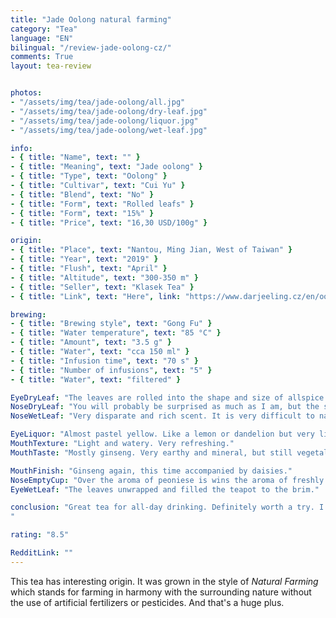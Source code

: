 ```yaml
---
title: "Jade Oolong natural farming"
category: "Tea"
language: "EN"
bilingual: "/review-jade-oolong-cz/"
comments: True
layout: tea-review


photos:
- "/assets/img/tea/jade-oolong/all.jpg"
- "/assets/img/tea/jade-oolong/dry-leaf.jpg"
- "/assets/img/tea/jade-oolong/liquor.jpg"
- "/assets/img/tea/jade-oolong/wet-leaf.jpg"

info:
- { title: "Name", text: "" }
- { title: "Meaning", text: "Jade oolong" }
- { title: "Type", text: "Oolong" }
- { title: "Cultivar", text: "Cui Yu" }
- { title: "Blend", text: "No" }
- { title: "Form", text: "Rolled leafs" }
- { title: "Form", text: "15%" }
- { title: "Price", text: "16,30 USD/100g" }

origin:
- { title: "Place", text: "Nantou, Ming Jian, West of Taiwan" }
- { title: "Year", text: "2019" }
- { title: "Flush", text: "April" }
- { title: "Altitude", text: "300-350 m" }
- { title: "Seller", text: "Klasek Tea" }
- { title: "Link", text: "Here", link: "https://www.darjeeling.cz/en/oolong/jade-oolong-natural-farming-910" }

brewing:
- { title: "Brewing style", text: "Gong Fu" }
- { title: "Water temperature", text: "85 °C" }
- { title: "Amount", text: "3.5 g" }
- { title: "Water", text: "cca 150 ml" }
- { title: "Infusion time", text: "70 s" }
- { title: "Number of infusions", text: "5" }
- { title: "Water", text: "filtered" }

EyeDryLeaf: "The leaves are rolled into the shape and size of allspice. Most of their surface is dark swamp green with light green spots. Sometimes a piece of light brown petiole sticks out. The vacuum in packaging caused wrinkling. The balls almost look like their were kneaded."
NoseDryLeaf: "You will probably be surprised as much as I am, but the smell of this tea reminded me most of cornflakes and rice cakes accompanied by the smell of peony or coltsfoot. Pleasant sweet scent."
NoseWetLeaf: "Very disparate and rich scent. It is very difficult to name something specific in it. I would compare it most closely to a late summer walk in a meadow where hay dries. There is also the smell of fresh white bread. The tones of the coltsfoot and peony are also stronger."

EyeLiquor: "Almost pastel yellow. Like a lemon or dandelion but very light almost faded."
MouthTexture: "Light and watery. Very refreshing."
MouthTaste: "Mostly ginseng. Very earthy and mineral, but still vegetal taste. Also umami and dill traces. Very full taste."

MouthFinish: "Ginseng again, this time accompanied by daisies."
NoseEmptyCup: "Over the aroma of peoniese is wins the aroma of freshly sliced pumpkin."
EyeWetLeaf: "The leaves unwrapped and filled the teapot to the brim."

conclusion: "Great tea for all-day drinking. Definitely worth a try. I recommend this tea to anyone who appreciates the strong taste without bitterness.
"

rating: "8.5"

RedditLink: ""
---
```


This tea has interesting origin. It was grown in the style of *Natural Farming* which stands for farming in harmony with the surrounding nature without the use of artificial fertilizers or pesticides. And that's a huge plus.
